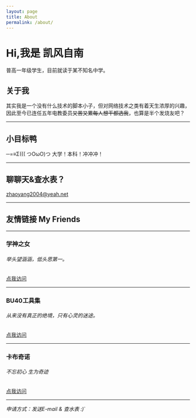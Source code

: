 ```yaml
---
layout: page
title: About
permalink: /about/
---
```


# Hi,我是 凯风自南
普高一年级学生，目前就读于某不知名中学。
## 关于我
其实我是一个没有什么技术的脚本小子，但对网络技术之类有着天生浓厚的兴趣，因此至今已连任五年电教委员~~又苦又累每人想干都选我~~，也算是半个发烧友吧？

---

## 小目标鸭
─=≡Σ((( つOωO)つ 大学！本科！冲冲冲！ 

---

## 聊聊天&查水表？
zhaoyang2004@yeah.net

---

## 友情链接 My Friends

---

### 学神之女
###### 举头望涵涵，低头思第一。
[点我访问](https://www.dffzmxj.com)

---

### BU40工具集
###### 从来没有真正的绝境，只有心灵的迷途。
[点我访问](https://www.bu40.com)

---

### 卡布奇诺
###### 不忘初心 生为奇迹
[点我访问](https://blog.cn2k.workers.dev)

---

*申请方式：发送E-mail & 查水表 :)*`



